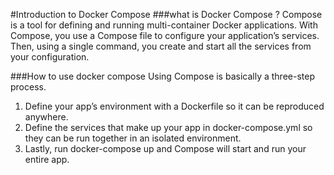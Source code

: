 #Introduction to Docker Compose
###what is Docker Compose ?
Compose is a tool for defining and running multi-container Docker applications. With Compose, you use a Compose file to configure your application’s services. Then, using a single command, you create and start all the services from your configuration.

###How to use docker compose 
Using Compose is basically a three-step process.

1. Define your app’s environment with a Dockerfile so it can be reproduced anywhere.
2. Define the services that make up your app in docker-compose.yml so they can be run together in an isolated environment.
3. Lastly, run docker-compose up and Compose will start and run your entire app.

